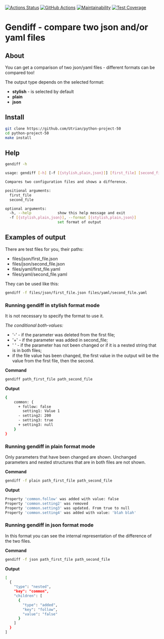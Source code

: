[![Actions Status](https://github.com/Utrian/python-project-50/workflows/hexlet-check/badge.svg)](https://github.com/Utrian/python-project-50/actions)
[![GitHub Actions](https://github.com/Utrian/python-project-50/actions/workflows/pyci.yml/badge.svg)](https://github.com/Utrian/python-project-50/actions/workflows/pyci.yml)
[![Maintainability](https://api.codeclimate.com/v1/badges/d7f5da7657fe940d6af3/maintainability)](https://codeclimate.com/github/Utrian/python-project-50/maintainability)
[![Test Coverage](https://api.codeclimate.com/v1/badges/d7f5da7657fe940d6af3/test_coverage)](https://codeclimate.com/github/Utrian/python-project-50/test_coverage)


# Gendiff - compare two json and/or yaml files

## **About**
You can get a comparison of two json/yaml files - different formats can be compared too!


The output type depends on the selected format:
- **stylish** - is selected by default
- **plain**
- **json**


## **Install**
```bash
git clone https://github.com/Utrian/python-project-50
cd python-project-50
make install
```

## Help
```bash
gendiff -h

usage: gendiff [-h] [-f [{stylish,plain,json}]] [first_file] [second_file]

Compares two configuration files and shows a difference.

positional arguments:
  first_file
  second_file

optional arguments:
  -h, --help            show this help message and exit
  -f [{stylish,plain,json}], --format [{stylish,plain,json}]
                        set format of output
```

## **Examples of output**
There are test files for you, their paths:
* files/json/first_file.json
* files/json/second_file.json
* files/yaml/first_file.yaml
* files/yaml/second_file.yaml
  
They can be used like this:
```bash
gendiff -f files/json/first_file.json files/yaml/second_file.yaml
```

### **Running gendiff in stylish format mode**
It is not necessary to specify the format to use it.

*The conditional both-values:*
* '-' - if the parameter was deleted from the first file;
* '+' - if the parameter was added in second_file;
* ' ' - if the parameter has not been changed or if it is a nested string that is in both files;
* if the file value has been changed, the first value in the output will be the value from the first file, then the second.
  
**Command**
```bash
gendiff path_first_file path_second_file
```
**Output**
```bash
{
    common: {
      + follow: false
        setting1: Value 1
      - setting2: 200
      - setting3: true
      + setting3: null
    }
}
```

### Running gendiff in plain format mode
Only parameters that have been changed are shown. Unchanged parameters and nested structures that are in both files are not shown.

**Command**
```bash
gendiff -f plain path_first_file path_second_file
```

**Output**
```bash
Property 'common.follow' was added with value: false
Property 'common.setting2' was removed
Property 'common.setting3' was updated. From true to null
Property 'common.setting4' was added with value: 'blah blah'
```

### Running gendiff in json format mode
In this format you can see the internal representation of the difference of the two files.

**Command**
```bash
gendiff -f json path_first_file path_second_file
```
**Output**
```bash
[
  {
    "type": "nested",
    "key": "common",
    "children": [
      {
        "type": "added",
        "key": "follow",
        "value": "false"
      }
    ]
  }
]
```